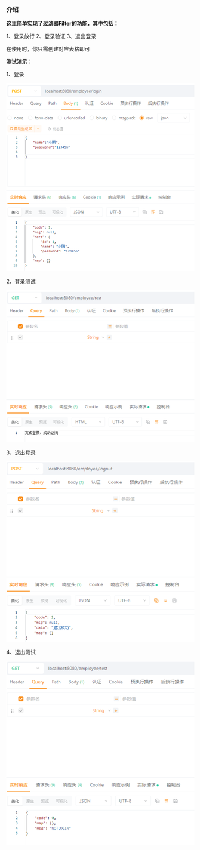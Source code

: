 ### 介绍

**这里简单实现了过滤器Filter的功能，其中包括：**

1、登录放行
2、登录验证
3、退出登录

在使用时，你只需创建对应表格即可

**测试演示：**

1、登录

![img.png](image/img.png)

2、登录测试

![img_1.png](image/img_1.png)

3、退出登录

![img_2.png](image/img_2.png)

4、退出测试

![img_3.png](image/img_3.png)